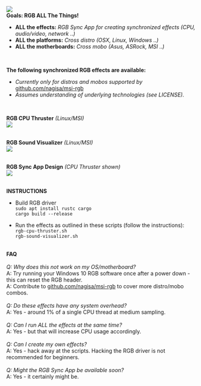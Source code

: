 ![](http://standard3d.com/assets/img/jled4.jpg)<br>
<b>Goals: RGB ALL The Things!</b>

- <b>ALL the effects:</b> <i>RGB Sync App for creating synchronized effects (CPU, audio/video, network ..)</i>
- <b>ALL the platforms:</b> <i>Cross distro (OSX, Linux, Windows ..)</i>
- <b>ALL the motherboards:</b> <i>Cross mobo (Asus, ASRock, MSI ..)</i>
<br>

<b>The following synchronized RGB effects are available:</b>

- <i>Currently only for distros and mobos supported by</i> [github.com/nagisa/msi-rgb](https://github.com/nagisa/msi-rgb)<br>
- <i>Assumes understanding of underlying technologies (see LICENSE).</i><br>
<br>



<b>RGB CPU Thruster</b> <i>(Linux/MSI)</i><br>
![](http://standard3d.com/assets/img/rgb-cpu-thruster.gif)<br><br>

<b>RGB Sound Visualizer</b> <i>(Linux/MSI)</i><br>
![](http://standard3d.com/assets/img/rgb-sound.gif)<br><br>

<b>RGB Sync App Design</b> <i>(CPU Thruster shown)</i><br>
![](http://standard3d.com/assets/img/rgb-gui-placeholder4.gif)<br><br>


<b>INSTRUCTIONS</b>

- Build RGB driver<br>
  `sudo apt install rustc cargo`<br>
  `cargo build --release`<br>
  
- Run the effects as outlined in these scripts (follow the instructions):<br>
  `rgb-cpu-thruster.sh`<br>
  `rgb-sound-visualizer.sh`<br><br>

<b>FAQ</b><br><br>
<i>Q: Why does this not work on my OS/motherboard?</i><br>
A: Try running your Windows 10 RGB software once after a power down - this can reset the RGB header.<br>
A: Contribute to [github.com/nagisa/msi-rgb](https://github.com/nagisa/msi-rgb) to cover more distro/mobo combos.<br><br>
<i>Q: Do these effects have any system overhead?</i><br>
A: Yes - around 1% of a single CPU thread at medium sampling.<br><br>
<i>Q: Can I run ALL the effects at the same time?</i><br>
A: Yes - but that will increase CPU usage accordingly.<br><br>
<i>Q: Can I create my own effects?</i><br>
A: Yes - hack away at the scripts. Hacking the RGB driver is not recommended for beginners.<br><br>
<i>Q: Might the RGB Sync App be available soon?</i><br>
A: Yes - it certainly might be.
